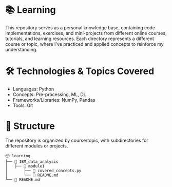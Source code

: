# 📚 Learning
This repository serves as a personal knowledge base, containing code implementations, exercises, and mini-projects from different online courses, tutorials, and learning resources. Each directory represents a different course or topic, where I've practiced and applied concepts to reinforce my understanding.

# 🛠 Technologies & Topics Covered
<ul>
  <li>Languages: Python</li>
  <li>Concepts: Pre-processing, ML, DL</li>
  <li>Frameworks/Libraries: NumPy, Pandas</li>
  <li>Tools: Git</li>
</ul>

# 📂 Structure
The repository is organized by course/topic, with subdirectories for different modules or projects. <br>
```
📦 learning
├── 📂 IBM_data_analysis
│   ├── 📂 module1
│       ├── 📜 covered_concepts.py
│       └── 📜 README.md
└── 📜 README.md
```
